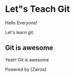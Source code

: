 # Let"s Teach Git


Hello Everyone!

Let's learn git.

## Git is awesome

Yeah! Git is awesome



Powered by [Zairza]

